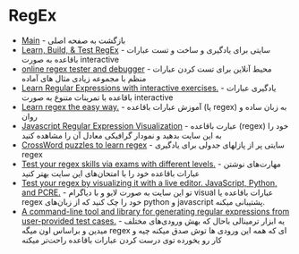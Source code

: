 # RegEx






- [Main](./README.md) - بازگشت به صفحه اصلی 
- [Learn, Build, & Test RegEx](http://regexr.com) - سایتی برای یادگیری و ساخت و تست عبارات باقاعده به صورت interactive
- [online regex tester and debugger](http://regex101.com) - محیط آنلاین برای تست کردن عبارات منظم با مجموعه زیادی مثال های آماده
- [Learn Regular Expressions with interactive exercises.](http://regexone.com) - یادگیری عبارات باقاعده با تمرینات متنوع  به صورت interactive
- [Learn regex the easy way.](http://github.com/zeeshanu/learn-regex) - آموزش عبارات باقاعده (یا regex) به زبان ساده و  روان
- [Javascript Regular Expression Visualization](http://regexper.com) - عبارت باقاعده  (regex) خود را به این سایت بدهید و نمودار گرافیکی معادل آن را مشاهده کنید
- [CrossWord puzzles to learn regex](http://regexcrossword.com) - سایتی پر از پازلهای جدولی برای یادگیری regex
- [Test your regex skills via exams with different levels.](http://play.inginf.units.it) - مهارت‌های نوشتن عبارات باقاعده خود را با امتحان‌های این سایت بهتر کنید 
- [Test your regex by visualizing it with a live editor. JavaScript, Python, and PCRE.](https://www.debuggex.com) - تو این سایت به صورت لایو و با دیاگرام visual عبارات باقاعده یا regex خود را چک کنید که از زبان‌های python و javascript پشتیبانی میکنه.
- [A command-line tool and library for generating regular expressions from user-provided test cases.](https://github.com/pemistahl/grex) - یه ابزار ترمینالی باحال که بهش ورودی‌های مختلف میدین و براساس اون میگه regex ای که همه این ورودی ها توش صدق میکنه چیه و کار رو یخورده توی درست کردن عبارات باقاعده راحت‌تر میکنه
